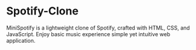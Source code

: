 # Spotify-Clone
MiniSpotify is a lightweight clone of Spotify, crafted with HTML, CSS, and JavaScript. Enjoy basic music experience simple yet intuitive web application.
